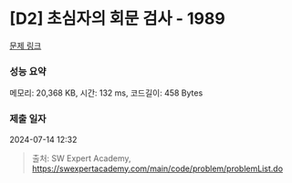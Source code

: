 # [D2] 초심자의 회문 검사 - 1989 

[문제 링크](https://swexpertacademy.com/main/code/problem/problemDetail.do?contestProbId=AV5PyTLqAf4DFAUq) 

### 성능 요약

메모리: 20,368 KB, 시간: 132 ms, 코드길이: 458 Bytes

### 제출 일자

2024-07-14 12:32



> 출처: SW Expert Academy, https://swexpertacademy.com/main/code/problem/problemList.do